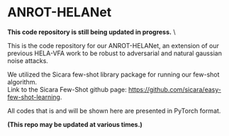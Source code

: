 # ANROT-HELANet

**This code repository is still being updated in progress.** \

This is the code repository for our ANROT-HELANet, an extension of our previous HELA-VFA work to be robust to adversarial and natural gaussian noise attacks.

We utilized the Sicara few-shot library package for running our few-shot algorithm. \
Link to the Sicara Few-Shot github page: https://github.com/sicara/easy-few-shot-learning.

All codes that is and will be shown here are presented in PyTorch format.

**(This repo may be updated at various times.)**
